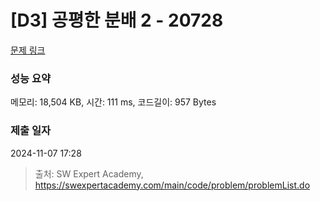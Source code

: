 # [D3] 공평한 분배 2 - 20728 

[문제 링크](https://swexpertacademy.com/main/code/problem/problemDetail.do?contestProbId=AY6cg0MKeVkDFAXt) 

### 성능 요약

메모리: 18,504 KB, 시간: 111 ms, 코드길이: 957 Bytes

### 제출 일자

2024-11-07 17:28



> 출처: SW Expert Academy, https://swexpertacademy.com/main/code/problem/problemList.do